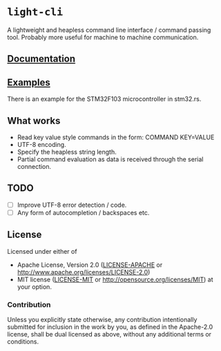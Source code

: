 # `light-cli`

A lightweight and heapless command line interface / command passing tool. Probably more useful for machine to machine communication.

## [Documentation](https://rudihorn.github.io/light-cli/light_cli/)

## [Examples](https://github.com/rudihorn/light-cli/tree/master/examples/)

There is an example for the STM32F103 microcontroller in stm32.rs.

## What works

- Read key value style commands in the form:
  COMMAND KEY=VALUE
- UTF-8 encoding.
- Specify the heapless string length.
- Partial command evaluation as data is received through the serial connection.

## TODO

- [ ] Improve UTF-8 error detection / code.
- [ ] Any form of autocompletion / backspaces etc.

## License

Licensed under either of

- Apache License, Version 2.0 ([LICENSE-APACHE](LICENSE-APACHE) or
  http://www.apache.org/licenses/LICENSE-2.0)
- MIT license ([LICENSE-MIT](LICENSE-MIT) or http://opensource.org/licenses/MIT)
  at your option.

### Contribution

Unless you explicitly state otherwise, any contribution intentionally submitted for inclusion in the
work by you, as defined in the Apache-2.0 license, shall be dual licensed as above, without any
additional terms or conditions.

